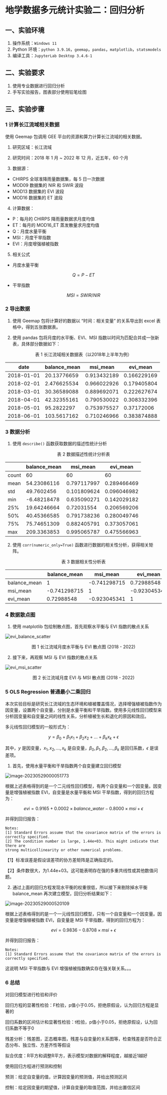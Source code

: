 # 地学数据多元统计实验二：回归分析



## 一、实验环境

1. 操作系统：`Windows 11`
2. Python 环境：`python 3.9.16`，`geemap`，`pandas`，`matplotlib`，`statsmodels`
3. 编译工具：`JupyterLab Desktop 3.4.6-1`



## 二、实验要求

1. 使用专业数据进行回归分析
2. 手写实验报告，图表部分使用铅笔绘图



## 三、实验步骤

### 1 计算长江流域相关数据

使用 Geemap 包调用 GEE 平台的资源和算力计算长江流域的相关数据。

1. 研究区域：长江流域

2. 研究时间：2018 年 1 月 ~ 2022 年 12 月，近五年，60 个月

3. 数据源：

- CHIRPS 全球准降雨量数据集，每 5 日一次数据
- MOD09 数据集的 NIR 和 SWIR 波段
- MOD13 数据集的 EVI 波段
- MOD16 数据集的 ET 波段

4. 计算数据：

- P：每月的 CHIRPS 降雨量数据求月度均值
- ET：每月的 MOD16_ET 蒸发散量求月度均值
- Q：月度水量平衡
- MSI：月度干旱指数
- EVI：月度增强植被指数

5. 相关公式

- 月度水量平衡

$$
Q=P-ET \tag*{(1)}
$$

- 干旱指数

$$
MSI = SWIR / NIR \tag*{(2)}
$$

### 2 导出数据

1. 使用 Geemap 包将计算好的数据以 “时间：相关变量” 的关系导出到 excel 表格中，得到五张数据表。

2. 使用 pandas 包将月度的水平衡、EVI、MSI 指数以时间为匹配合并成一张新表，具体部分数据如下：

<center>表 1 长江流域相关数据表（以2018年上半年为例）</center>

| date       | balance_mean | msi_mean    | evi_mean    |
| ---------- | ------------ | ----------- | ----------- |
| 2018-01-01 | 20.13776659  | 0.913432189 | 0.166229169 |
| 2018-02-01 | 2.476625534  | 0.966022926 | 0.179405804 |
| 2018-03-01 | 30.36589088  | 0.889692071 | 0.222627674 |
| 2018-04-01 | 42.32355161  | 0.790530022 | 0.308332396 |
| 2018-05-01 | 95.2822297   | 0.753975527 | 0.37172006  |
| 2018-06-01 | 103.5617162  | 0.710246966 | 0.383874888 |

### 3 数据分析

1. 使用 `describe()` 函数获取数据的描述性统计分析

<center>表 2 数据描述性统计分析表</center>

|       | balance_mean | msi_mean    | evi_mean    |
| ----- | ------------ | ----------- | ----------- |
| count | 60           | 60          | 60          |
| mean  | 54.23086116  | 0.797117997 | 0.289466469 |
| std   | 49.7602456   | 0.101809624 | 0.096046982 |
| min   | -6.48218478  | 0.635090271 | 0.142029182 |
| 25%   | 19.64246664  | 0.72031554  | 0.206569206 |
| 50%   | 40.45366585  | 0.791738236 | 0.280049746 |
| 75%   | 75.74651309  | 0.882405791 | 0.373057061 |
| max   | 209.3363853  | 0.995065787 | 0.475566963 |

2. 使用 `corr(numeric_only=True)` 函数进行数据的相关性分析，获得相关矩阵。

<center>表 3 数据相关性分析表</center>

|              | balance_mean | msi_mean     | evi_mean     |
| ------------ | ------------ | ------------ | ------------ |
| balance_mean | 1            | -0.741298715 | 0.72988548   |
| msi_mean     | -0.741298715 | 1            | -0.923045341 |
| evi_mean     | 0.72988548   | -0.923045341 | 1            |

### 4 数据散点图

1. 使用 matplotlib 包绘制散点图，首先观察水平衡与 EVI 指数的散点关系

![evi_balance_scatter](./img/evi_balance_scatter.png)

<center>图 1 长江流域月度水平衡与 EVI 散点图 (2018 - 2022)</center>

2. 接下来，再观察 MSI 与 EVI 指数的散点关系

![evi_msi_scatter](./img/evi_msi_scatter.png)

<center>图 2 长江流域月度 EVI 与 MSI 散点图 (2018 - 2022)</center>

### 5 OLS Regression 普通最小二乘回归

本次实验目标是研究长江流域的生态环境和植被覆盖情况，选择增强植被指数作为因变量，设置两个自变量，分别是水量平衡和干旱指数。使用多元线性回归模型来分析因变量和自变量之间的线性关系，分析植被生长和退化的原因和效应。

多元线性回归模型的一般形式为：

$$
y=\beta_0+\beta_1x_1+\beta_2x_2+...+\beta_kx_k+\epsilon \tag*{(3)}
$$

其中，$y$ 是因变量，$x_1,x_2,...,x_k$ 是自变量，$β_0,β_1,β_2,...,β_k$ 是回归系数，$ϵ$ 是误差项。

1. 首先，使用水量平衡和干旱指数两个自变量建立回归模型

![image-20230529000051773](./img/image-20230529000051773.png)

根据上述表格得到的是一个二元线性回归模型，有两个自变量和一个因变量。因变量是增强植被指数 EVI，自变量是水量平衡和 MSI 干旱指数，得到的回归方程为：

$$
evi = 0.9165 + 0.0002 \times balance\_water - 0.8000 \times msi + \epsilon  \tag*{(4)}
$$

并得到回归报告：

```
Notes:
[1] Standard Errors assume that the covariance matrix of the errors is correctly specified.
[2] The condition number is large, 1.44e+03. This might indicate that there are
strong multicollinearity or other numerical problems.
```

【1】标准误差是假设误差项的协方差矩阵是正确指定的。

【2】条件数很大，为1.44e+03。这可能表明存在强的多重共线性或其他数值问题。

2. 通过上面的回归方程发现水平衡的权重很低，所以接下来剔除掉水平衡 balance_mean 再次建立模型，回归分析结果如下：

![image-20230529000520109](./img/image-20230529000520109.png)

根据上述表格得到的是一个一元线性回归模型，只有一个自变量和一个因变量。因变量是增强植被指数 EVI，自变量是 MSI 干旱指数，得到的回归方程为：

$$
evi = 0.9836 - 0.8708 \times msi + \epsilon  \tag*{(5)}
$$

并得到回归报告：

```
Notes:
[1] Standard Errors assume that the covariance matrix of the errors is correctly specified.
```

这说明 MSI 干旱指数与 EVI 增强植被指数确实存在强关联关系。。。

### 6 总结

对回归模型进行检验和评价

回归方程的显著性检验：F检验，p值小于0.05，拒绝原假设，认为回归方程是显著的

回归系数的区间估计和显著性检验：t检验，p值小于0.05，拒绝原假设，认为回归系数不等于0

残差分析：残差图，正态概率图，残差与自变量的关系图等，检查残差是否符合正态分布、独立性、方差齐性等假设

拟合优度：R平方和调整R平方，表示模型对数据的解释程度，越接近1越好

使用回归方程进行预测和控制

预测：给定自变量的值，计算因变量的预测值，并给出预测区间

控制：给定因变量的期望值，计算自变量的取值范围，并给出置信区间
